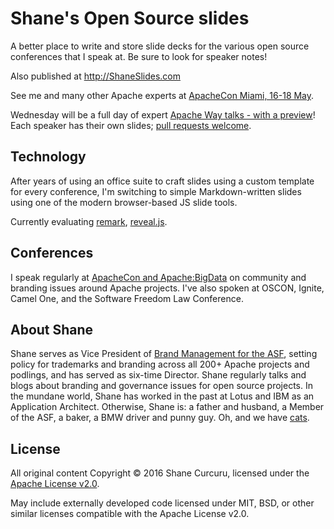 # Shane's Open Source slides

A better place to write and store slide decks for the various open source
conferences that I speak at. Be sure to look for speaker notes!

Also published at http://ShaneSlides.com

See me and many other Apache experts at [ApacheCon Miami, 16-18 May](http://events.linuxfoundation.org/events/apachecon-north-america).

Wednesday will be a full day of expert [Apache Way talks - with a preview](shaneslides.com/apachecon/TheApacheWay-Track-ApacheConNA2017.html)!
Each speaker has their own slides; [pull requests welcome](https://github.com/ShaneCurcuru/slides/tree/master/apachecon).

## Technology

After years of using an office suite to craft slides using a custom template
for every conference, I'm switching to simple Markdown-written slides using
one of the modern browser-based JS slide tools.

Currently evaluating [remark](https://github.com/gnab/remark),
[reveal.js](https://github.com/hakimel/reveal.js).

## Conferences

I speak regularly at [ApacheCon and
Apache:BigData](http://apachecon.com/) on community and branding issues
around Apache projects. I've also spoken at OSCON, Ignite, Camel One,
and the Software Freedom Law Conference.

## About Shane

Shane serves as Vice President of [Brand Management for the
ASF](https://www.apache.org/foundation/marks/resources), setting policy
for trademarks and branding across all 200+ Apache projects and
podlings, and has served as six-time Director. Shane regularly talks
and blogs about branding and governance issues for open source projects.
In the mundane world, Shane has worked in the past at Lotus and IBM as an
Application Architect. Otherwise, Shane is: a father and husband, a
Member of the ASF, a baker, a BMW driver and punny guy. Oh, and we have
[cats][1].

## License

All original content Copyright © 2016 Shane Curcuru, licensed under
the [Apache License v2.0](https://www.apache.org/licenses/LICENSE-2.0).

May include externally developed code licensed under MIT, BSD, or other
similar licenses compatible with the Apache License v2.0.

[1]: https://photos.google.com/share/AF1QipNrBCxPl7Jn6Tyr-XFNOqb8Vh3Oh1XY2s29lXu3c7kUPb98hd-F9VCkvYphKARpWA?key=MzJEeDlPeU02WDMxSWpYTGdVdnRSRzM4LVNJdlNn
